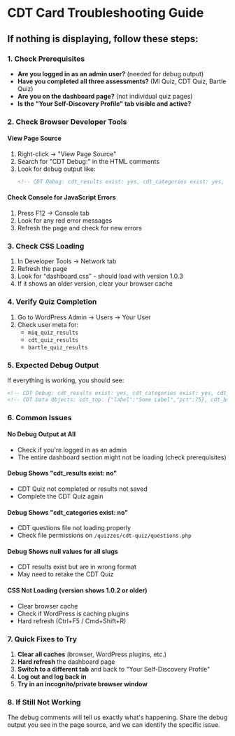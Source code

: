 # CDT Card Troubleshooting Guide

## If nothing is displaying, follow these steps:

### 1. Check Prerequisites
- **Are you logged in as an admin user?** (needed for debug output)
- **Have you completed all three assessments?** (MI Quiz, CDT Quiz, Bartle Quiz)
- **Are you on the dashboard page?** (not individual quiz pages)
- **Is the "Your Self-Discovery Profile" tab visible and active?**

### 2. Check Browser Developer Tools

#### View Page Source
1. Right-click → "View Page Source"
2. Search for "CDT Debug:" in the HTML comments
3. Look for debug output like:
   ```html
   <!-- CDT Debug: cdt_results exist: yes, cdt_categories exist: yes, cdt_top_slug: ambiguity-tolerance, cdt_bottom_slug: discomfort-regulation, cdt_second_bottom_slug: value-conflict-navigation, cdt_sorted count: 5 -->
   ```

#### Check Console for JavaScript Errors
1. Press F12 → Console tab
2. Look for any red error messages
3. Refresh the page and check for new errors

### 3. Check CSS Loading
1. In Developer Tools → Network tab
2. Refresh the page
3. Look for "dashboard.css" - should load with version 1.0.3
4. If it shows an older version, clear your browser cache

### 4. Verify Quiz Completion
1. Go to WordPress Admin → Users → Your User
2. Check user meta for:
   - `miq_quiz_results`
   - `cdt_quiz_results` 
   - `bartle_quiz_results`

### 5. Expected Debug Output

If everything is working, you should see:
```html
<!-- CDT Debug: cdt_results exist: yes, cdt_categories exist: yes, cdt_top_slug: [some-slug], cdt_bottom_slug: [some-slug], cdt_second_bottom_slug: [some-slug], cdt_sorted count: 5 -->
<!-- CDT Data Objects: cdt_top: {"label":"Some Label","pct":75}, cdt_bottom: {"label":"Growth Area 1","pct":45}, cdt_second_bottom: {"label":"Growth Area 2","pct":50} -->
```

### 6. Common Issues

#### No Debug Output at All
- Check if you're logged in as an admin
- The entire dashboard section might not be loading (check prerequisites)

#### Debug Shows "cdt_results exist: no"
- CDT Quiz not completed or results not saved
- Complete the CDT Quiz again

#### Debug Shows "cdt_categories exist: no"
- CDT questions file not loading properly
- Check file permissions on `/quizzes/cdt-quiz/questions.php`

#### Debug Shows null values for all slugs
- CDT results exist but are in wrong format
- May need to retake the CDT Quiz

#### CSS Not Loading (version shows 1.0.2 or older)
- Clear browser cache
- Check if WordPress is caching plugins
- Hard refresh (Ctrl+F5 / Cmd+Shift+R)

### 7. Quick Fixes to Try

1. **Clear all caches** (browser, WordPress plugins, etc.)
2. **Hard refresh** the dashboard page
3. **Switch to a different tab** and back to "Your Self-Discovery Profile"
4. **Log out and log back in**
5. **Try in an incognito/private browser window**

### 8. If Still Not Working

The debug comments will tell us exactly what's happening. Share the debug output you see in the page source, and we can identify the specific issue.